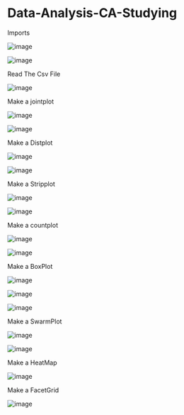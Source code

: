 # Data-Analysis-CA-Studying
Imports

![image](https://github.com/ShaneODuda/Data-Analysis-CA-Studying/assets/114073749/9d155d6f-9fbb-4947-8d41-a556e2d5e2e5)

![image](https://github.com/ShaneODuda/Data-Analysis-CA-Studying/assets/114073749/b1e72948-3b8d-4cb8-89b3-e1f2a03fd1df)

Read The Csv File 

![image](https://github.com/ShaneODuda/Data-Analysis-CA-Studying/assets/114073749/01a3f07c-9618-4921-9381-ea115ed5773f)

Make a jointplot

![image](https://github.com/ShaneODuda/Data-Analysis-CA-Studying/assets/114073749/37ffb506-c5f9-48e8-b771-6ef9228c02b0)

![image](https://github.com/ShaneODuda/Data-Analysis-CA-Studying/assets/114073749/1c554fb3-dab5-407b-85d0-7f015934a7cd)

Make a Distplot

![image](https://github.com/ShaneODuda/Data-Analysis-CA-Studying/assets/114073749/ffd4d966-9356-4453-83c2-a445717ede25)

![image](https://github.com/ShaneODuda/Data-Analysis-CA-Studying/assets/114073749/d7c22ce9-0fcd-4618-8fb9-7b636064cfe8)

Make a Stripplot

![image](https://github.com/ShaneODuda/Data-Analysis-CA-Studying/assets/114073749/c7a2b5d3-09b6-4096-8597-5daef12daab6)

![image](https://github.com/ShaneODuda/Data-Analysis-CA-Studying/assets/114073749/48273d4b-b61e-4dfd-b10f-a8122d535eac)

Make a countplot

![image](https://github.com/ShaneODuda/Data-Analysis-CA-Studying/assets/114073749/8f0b7782-e7bc-4fe2-a0e2-7d6662eeda4e)

![image](https://github.com/ShaneODuda/Data-Analysis-CA-Studying/assets/114073749/923a116a-c1d0-4da7-9cff-76bee919027c)

Make a BoxPlot

![image](https://github.com/ShaneODuda/Data-Analysis-CA-Studying/assets/114073749/42acf987-c02a-4191-a40c-71ca848b7dc9)

![image](https://github.com/ShaneODuda/Data-Analysis-CA-Studying/assets/114073749/91f57792-1d2c-4fd2-b9f4-60e4d426e4d9)

![image](https://github.com/ShaneODuda/Data-Analysis-CA-Studying/assets/114073749/05a67e96-1bbd-4331-b5fc-a95e61b4a501)

Make a SwarmPlot

![image](https://github.com/ShaneODuda/Data-Analysis-CA-Studying/assets/114073749/78084365-9c49-466a-a9ea-ed302ca7f482)

![image](https://github.com/ShaneODuda/Data-Analysis-CA-Studying/assets/114073749/8ee470a8-eea0-4919-bd58-01528df5b84a)

Make a HeatMap

![image](https://github.com/ShaneODuda/Data-Analysis-CA-Studying/assets/114073749/77c079b0-169d-40ff-9f6b-3e892c8a480e)

Make a FacetGrid

![image](https://github.com/ShaneODuda/Data-Analysis-CA-Studying/assets/114073749/ef292875-d4be-4493-8136-a73096ebb46c)
